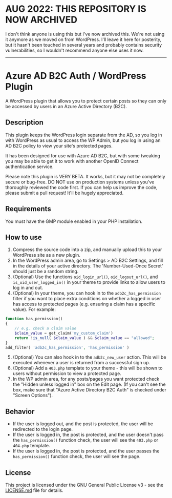 # AUG 2022: THIS REPOSITORY IS NOW ARCHIVED
I don't think anyone is using this but I've now archived this. We're not using it anymore as we moved on from WordPress. I'll leave it here for posterity, but it hasn't been touched in several years and probably contains security vulnerabilities, so I wouldn't recommend anyone else uses it now.


----

# Azure AD B2C Auth / WordPress Plugin

A WordPress plugin that allows you to protect certain posts so they can only be accessed by users in an Azure Active Directory (B2C).

## Description

This plugin keeps the WordPress login separate from the AD, so you log in with WordPress as usual to access the WP Admin, but you log in using an AD B2C policy to view your site's protected pages.

It has been designed for use with Azure AD B2C, but with some tweaking you may be able to get it to work with another OpenID Connect authentication service.

Please note this plugin is VERY BETA. It works, but it may not be completely secure or bug-free. DO NOT use on production systems unless you've thoroughly reviewed the code first. If you can help us improve the code, please submit a pull request! It'll be hugely appreciated.

## Requirements

You must have the GMP module enabled in your PHP installation.

## How to use

1. Compress the source code into a zip, and manually upload this to your WordPress site as a new plugin.
2. In the WordPress admin area, go to Settings > AD B2C Settings, and fill in the details of your active directory. The 'Number-Used-Once Secret' should just be a random string.
3. (Optional) Use the functions `oid_login_url()`, `oid_logout_url()`, and `is_oid_user_logged_in()` in your theme to provide links to allow users to log in and out.
4. (Optional) In your theme, you can hook in to the `adb2c_has_permission` filter if you want to place extra conditions on whether a logged in user has access to protected pages (e.g. ensuring a claim has a specific value). For example:
```php
function has_permission() 
{
    // e.g. check a claim value
    $claim_value = get_claim('my_custom_claim')
    return !is_null( $claim_value ) && $claim_value == "allowed";
}
add_filter( 'adb2c_has_permission', 'has_permission' )
```
5. (Optional) You can also hook in to the `adb2c_new_user` action. This will be executed whenever a user is returned from a successful sign up.
5. (Optional) Add a `403.php` template to your theme - this will be shown to users without permission to view a protected page.
6. In the WP admin area, for any posts/pages you want protected check the "Hidden unless logged in" box on the Edit page. (If you can't see the box, make sure that "Azure Active Directory B2C Auth" is checked under "Screen Options").

## Behavior

- If the user is logged out, and the post is protected, the user will be redirected to the login page.
- If the user is logged in, the post is protected, and the user doesn't pass the `has_permission()` function check, the user will see the `403.php` or `404.php` template.
- If the user is logged in, the post is protected, and the user passes the `has_permission()` function check, the user will see the page.

## License

This project is licensed under the GNU General Public License v3 - see the [LICENSE.md](LICENSE.md) file for details.
